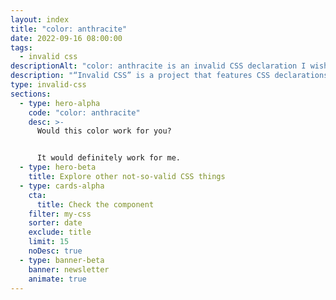 ```yaml
---
layout: index
title: "color: anthracite"
date: 2022-09-16 08:00:00
tags:
  - invalid css
descriptionAlt: "color: anthracite is an invalid CSS declaration I wish existed."
description: "“Invalid CSS” is a project that features CSS declarations that are not valid and non-existing. For example, color: anthracite."
type: invalid-css
sections:
  - type: hero-alpha
    code: "color: anthracite"
    desc: >-
      Would this color work for you?


      It would definitely work for me.
  - type: hero-beta
    title: Explore other not-so-valid CSS things
  - type: cards-alpha
    cta:
      title: Check the component
    filter: my-css
    sorter: date
    exclude: title
    limit: 15
    noDesc: true
  - type: banner-beta
    banner: newsletter
    animate: true
---
```


